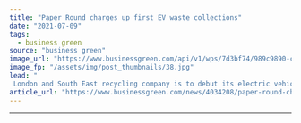 ```yaml
---
title: "Paper Round charges up first EV waste collections"
date: "2021-07-09"
tags: 
  - business green
source: "business green"
image_url: "https://www.businessgreen.com/api/v1/wps/7d3bf74/989c9890-c4b9-4447-b009-d0c2cc0f9d1f/6/DSC-0452-copy2-2-185x114.jpg"
image_fp: "/assets/img/post_thumbnails/38.jpg"
lead: "
 London and South East recycling company is to debut its electric vehicle waste collections this month ..."
article_url: "https://www.businessgreen.com/news/4034208/paper-round-charges-ev-waste-collections"
---
```


---
